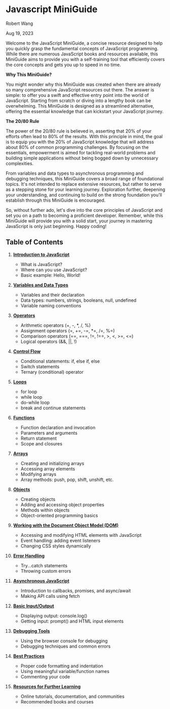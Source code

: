 # Javascript MiniGuide

Robert Wang

Aug 19, 2023

Welcome to the JavaScript MiniGuide, a concise resource designed to help you quickly grasp the fundamental concepts of JavaScript programming. While there are numerous JavaScript books and resources available, this MiniGuide aims to provide you with a self-training tool that efficiently covers the core concepts and gets you up to speed in no time.

**Why This MiniGuide?**

You might wonder why this MiniGuide was created when there are already so many comprehensive JavaScript resources out there. The answer is simple: to offer you a swift and effective entry point into the world of JavaScript. Starting from scratch or diving into a lengthy book can be overwhelming. This MiniGuide is designed as a streamlined alternative, offering the essential knowledge that can kickstart your JavaScript journey.

**The 20/80 Rule**

The power of the 20/80 rule is believed in, asserting that 20% of your efforts often lead to 80% of the results. With this principle in mind, the goal is to equip you with the 20% of JavaScript knowledge that will address about 80% of common programming challenges. By focusing on the essentials, empowerment is aimed for tackling real-world problems and building simple applications without being bogged down by unnecessary complexities.

From variables and data types to asynchronous programming and debugging techniques, this MiniGuide covers a broad range of foundational topics. It's not intended to replace extensive resources, but rather to serve as a stepping stone for your learning journey. Exploration further, deepening your understanding, and continuing to build on the strong foundation you'll establish through this MiniGuide is encouraged.

So, without further ado, let's dive into the core principles of JavaScript and set you on a path to becoming a proficient developer. Remember, while this MiniGuide will provide you with a solid start, your journey in mastering JavaScript is only just beginning. Happy coding!

## Table of Contents

1. [**Introduction to JavaScript**](1-intro.md)
   - What is JavaScript?
   - Where can you use JavaScript?
   - Basic example: Hello, World!

2. [**Variables and Data Types**](2-variable-data-type.md)
   - Variables and their declaration
   - Data types: numbers, strings, booleans, null, undefined
   - Variable naming conventions

3. [**Operators**](3-operators.md)
   - Arithmetic operators (+, -, *, /, %)
   - Assignment operators (=, +=, -=, *=, /=, %=)
   - Comparison operators (==, ===, !=, !==, >, <, >=, <=)
   - Logical operators (&&, ||, !)

4. [**Control Flow**](4-control-flow.md)
   - Conditional statements: if, else if, else
   - Switch statements
   - Ternary (conditional) operator

5. [**Loops**](5-loop.md)
   - for loop
   - while loop
   - do-while loop
   - break and continue statements

6. [**Functions**](6-function.md)
   - Function declaration and invocation
   - Parameters and arguments
   - Return statement
   - Scope and closures

7. [**Arrays**](7-array.md)
   - Creating and initializing arrays
   - Accessing array elements
   - Modifying arrays
   - Array methods: push, pop, shift, unshift, etc.

8. [**Objects**](8-object.md)
   - Creating objects
   - Adding and accessing object properties
   - Methods within objects
   - Object-oriented programming basics

9. [**Working with the Document Object Model (DOM)**](9-DOM.md)
   - Accessing and modifying HTML elements with JavaScript
   - Event handling: adding event listeners
   - Changing CSS styles dynamically

10. [**Error Handling**](10-error.md)
    - Try...catch statements
    - Throwing custom errors

11. [**Asynchronous JavaScript**](11-async.md)
    - Introduction to callbacks, promises, and async/await
    - Making API calls using fetch

12. [**Basic Input/Output**](12-basic-io.md)
    - Displaying output: console.log()
    - Getting input: prompt() and HTML input elements

13. [**Debugging Tools**](13-debug.md)
    - Using the browser console for debugging
    - Debugging techniques and common errors

14. [**Best Practices**](14-best-practice.md)
    - Proper code formatting and indentation
    - Using meaningful variable/function names
    - Commenting your code

15. [**Resources for Further Learning**](15-further-learning.md)
    - Online tutorials, documentation, and communities
    - Recommended books and courses


